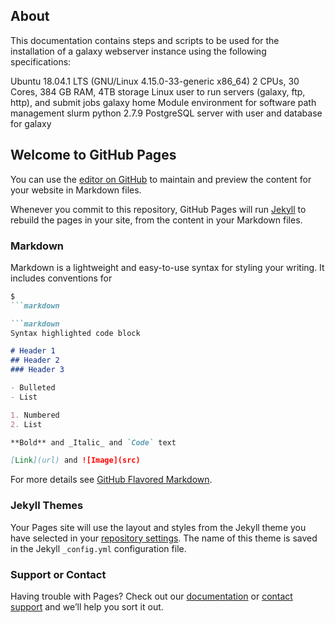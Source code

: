 ## About
This documentation contains steps and scripts to be used for the installation of a galaxy webserver instance using the following specifications:

Ubuntu 18.04.1 LTS (GNU/Linux 4.15.0-33-generic x86_64)
2 CPUs, 30 Cores, 384 GB RAM, 4TB storage
Linux user to run servers (galaxy, ftp, http), and submit jobs
galaxy home
Module environment for software path management
slurm
python 2.7.9
PostgreSQL server with user and database for galaxy

## Welcome to GitHub Pages

You can use the [editor on GitHub](https://github.com/ecotoxxplorer/galaxyserver.github.io/edit/master/index.md) to maintain and preview the content for your website in Markdown files.

Whenever you commit to this repository, GitHub Pages will run [Jekyll](https://jekyllrb.com/) to rebuild the pages in your site, from the content in your Markdown files.

### Markdown

Markdown is a lightweight and easy-to-use syntax for styling your writing. It includes conventions for

```markdown
$ 
```markdown

```markdown
Syntax highlighted code block

# Header 1
## Header 2
### Header 3

- Bulleted
- List

1. Numbered
2. List

**Bold** and _Italic_ and `Code` text

[Link](url) and ![Image](src)
```

For more details see [GitHub Flavored Markdown](https://guides.github.com/features/mastering-markdown/).

### Jekyll Themes

Your Pages site will use the layout and styles from the Jekyll theme you have selected in your [repository settings](https://github.com/ecotoxxplorer/galaxyserver.github.io/settings). The name of this theme is saved in the Jekyll `_config.yml` configuration file.

### Support or Contact

Having trouble with Pages? Check out our [documentation](https://help.github.com/categories/github-pages-basics/) or [contact support](https://github.com/contact) and we’ll help you sort it out.

